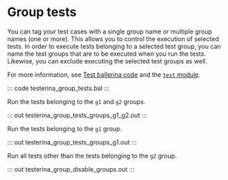 # Group tests

You can tag your test cases with a single group name or multiple group names (one or more).
This allows you to control the execution of selected tests.
In order to execute tests belonging to a selected test group, you can name the 
test groups that are to be executed when you run the tests.
Likewise, you can exclude executing the selected test groups as well.

For more information, see [Test ballerina code](https://ballerina.io/learn/test-ballerina-code/test-quick-start/)
and the [`test` module](https://docs.central.ballerina.io/ballerina/test/latest/).

::: code testerina_group_tests.bal :::

Run the tests belonging to the `g1` and `g2` groups.

::: out testerina_group_tests_groups_g1_g2.out :::

Run the tests belonging to the `g1` group.

::: out testerina_group_tests_groups_g1.out :::

Run all tests other than the tests belonging to the `g2` group.

::: out testerina_group_disable_groups.out :::
